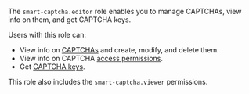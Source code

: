 The `smart-captcha.editor` role enables you to manage CAPTCHAs, view info on them, and get CAPTCHA keys.

Users with this role can:
* View info on [CAPTCHAs](../../smartcaptcha/concepts/validation.md) and create, modify, and delete them.
* View info on CAPTCHA [access permissions](../../iam/concepts/access-control/index.md).
* Get [CAPTCHA keys](../../smartcaptcha/concepts/keys.md).

This role also includes the `smart-captcha.viewer` permissions.